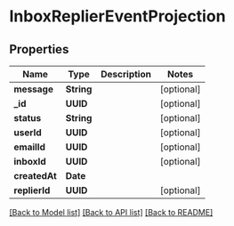 # InboxReplierEventProjection

## Properties
Name | Type | Description | Notes
------------ | ------------- | ------------- | -------------
**message** | **String** |  | [optional] 
**_id** | **UUID** |  | [optional] 
**status** | **String** |  | [optional] 
**userId** | **UUID** |  | [optional] 
**emailId** | **UUID** |  | [optional] 
**inboxId** | **UUID** |  | [optional] 
**createdAt** | **Date** |  | 
**replierId** | **UUID** |  | [optional] 

[[Back to Model list]](../README#documentation-for-models) [[Back to API list]](../README#documentation-for-api-endpoints) [[Back to README]](../README)


